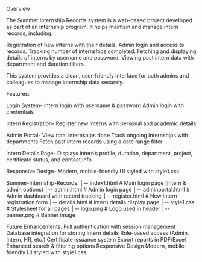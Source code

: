 Overview

The Summer Internship Records system is a web-based project developed as part of an internship program.
It helps maintain and manage intern records, including:

Registration of new interns with their details.
Admin login and access to records.
Tracking number of internships completed.
Fetching and displaying details of interns by username and password.
Viewing past intern data with department and duration filters.

This system provides a clean, user-friendly interface for both admins and colleagues to manage internship data securely.

Features:

Login System-
Intern login with username & password
Admin login with credentials

Intern Registration-
Register new interns with personal and academic details

Admin Portal-
View total internships done
Track ongoing internships with departments
Fetch past intern records using a date range filter

Intern Details Page-
Displays intern’s profile, duration, department, project, certificate status, and contact info

Responsive Design-
Modern, mobile-friendly UI styled with style1.css

Summer-Internship-Records:
│-- index1.html         # Main login page (intern & admin options)
│-- admin.html          # Admin login page
│-- adminportal.html    # Admin dashboard with record tracking
│-- register.html       # New intern registration form
│-- details.html        # Intern details display page
│-- style1.css          # Stylesheet for all pages
│-- logo.png            # Logo used in header
│-- banner.png          # Banner image


Future Enhancements:
Full authentication with session management
Database integration for storing intern details
Role-based access (Admin, Intern, HR, etc.)
Certificate issuance system
Export reports in PDF/Excel
Enhanced search & filtering options
Responsive Design
Modern, mobile-friendly UI styled with style1.css
